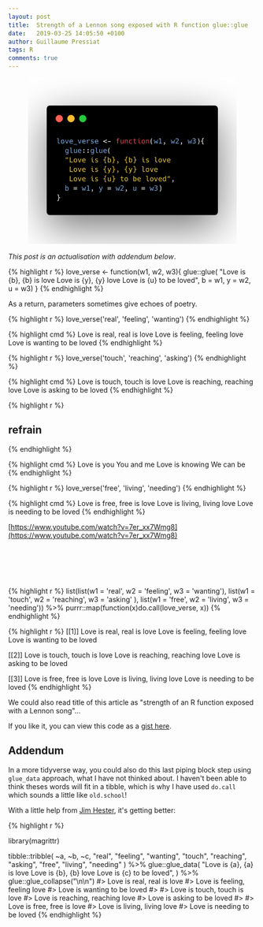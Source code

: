 ```yaml
---
layout: post
title:  Strength of a Lennon song exposed with R function glue::glue
date:   2019-03-25 14:05:50 +0100
author: Guillaume Pressiat
tags: R
comments: true
---
```




<center>
<figure>
  <img src="/images/carbon/love_carbon.png" alt = "" />
</figure>  
</center>

<!--more-->

*This post is an actualisation with addendum below*.


{% highlight r %}
love_verse <- function(w1, w2, w3){
  glue::glue(
  "Love is {b}, {b} is love
   Love is {y}, {y} love
   Love is {u} to be loved", 
  b = w1, y = w2, u = w3)
}
{% endhighlight %}


As a return, parameters sometimes give echoes of poetry.


{% highlight r %}
love_verse('real', 'feeling', 'wanting')
{% endhighlight %}

{% highlight cmd %}
Love is real, real is love
Love is feeling, feeling love
Love is wanting to be loved
{% endhighlight %}

{% highlight r %}
love_verse('touch', 'reaching', 'asking')
{% endhighlight %}

{% highlight cmd %}
Love is touch, touch is love
Love is reaching, reaching love
Love is asking to be loved
{% endhighlight %}

{% highlight r %}
## refrain
{% endhighlight %}

{% highlight cmd %}
Love is you
You and me
Love is knowing
We can be
{% endhighlight %}

{% highlight r %}
love_verse('free', 'living', 'needing')
{% endhighlight %}

{% highlight cmd %}
Love is free, free is love
Love is living, living love
Love is needing to be loved
{% endhighlight %}


[https://www.youtube.com/watch?v=7er_xx7Wmg8](https://www.youtube.com/watch?v=7er_xx7Wmg8)



<br>
<br>
<br>
<br>

{% highlight r %}
list(list(w1 = 'real',  w2 = 'feeling',  w3 = 'wanting'),
     list(w1 = 'touch', w2 = 'reaching', w3 = 'asking' ),
     list(w1 = 'free',  w2 = 'living',   w3 = 'needing')) %>% 
  purrr::map(function(x)do.call(love_verse, x))
{% endhighlight %}

{% highlight r %}
[[1]]
Love is real, real is love
Love is feeling, feeling love
Love is wanting to be loved

[[2]]
Love is touch, touch is love
Love is reaching, reaching love
Love is asking to be loved

[[3]]
Love is free, free is love
Love is living, living love
Love is needing to be loved
{% endhighlight %}


We could also read title of this article as "strength of an R function exposed with a Lennon song"...

If you like it, you can view this code as a [gist here](https://gist.github.com/GuillaumePressiat/f2d4ac48b12920ef501a00abf5a2fb99).


## Addendum

In a more tidyverse way, you could also do this last piping block step using `glue_data` approach, what I have not thinked about. 
I haven't been able to think theses words will fit in a tibble, which is why I have used `do.call` which sounds a little like `old.school`!

With a little help from [Jim Hester](https://gist.github.com/GuillaumePressiat/f2d4ac48b12920ef501a00abf5a2fb99#gistcomment-2870511), it's getting better:

{% highlight r %}

library(magrittr)

tibble::tribble(
  ~a, ~b, ~c,
  "real", "feeling", "wanting",
  "touch", "reaching", "asking",
  "free", "living", "needing"
  ) %>%
  glue::glue_data(
  "Love is {a}, {a} is love
   Love is {b}, {b} love
   Love is {c} to be loved",
  ) %>%
  glue::glue_collapse("\n\n")
#> Love is real, real is love
#> Love is feeling, feeling love
#> Love is wanting to be loved
#> 
#> Love is touch, touch is love
#> Love is reaching, reaching love
#> Love is asking to be loved
#> 
#> Love is free, free is love
#> Love is living, living love
#> Love is needing to be loved
{% endhighlight %}


